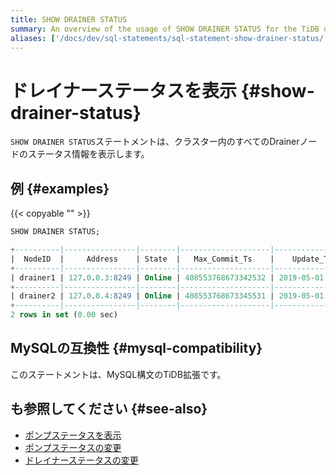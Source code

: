 ```yaml
---
title: SHOW DRAINER STATUS
summary: An overview of the usage of SHOW DRAINER STATUS for the TiDB database.
aliases: ['/docs/dev/sql-statements/sql-statement-show-drainer-status/']
---
```


# ドレイナーステータスを表示 {#show-drainer-status}

`SHOW DRAINER STATUS`ステートメントは、クラスター内のすべてのDrainerノードのステータス情報を表示します。

## 例 {#examples}

{{< copyable "" >}}

```sql
SHOW DRAINER STATUS;
```

```sql
+----------|----------------|--------|--------------------|---------------------|
|  NodeID  |     Address    | State  |   Max_Commit_Ts    |    Update_Time      |
+----------|----------------|--------|--------------------|---------------------|
| drainer1 | 127.0.0.3:8249 | Online | 408553768673342532 | 2019-05-01 00:00:03 |
+----------|----------------|--------|--------------------|---------------------|
| drainer2 | 127.0.0.4:8249 | Online | 408553768673345531 | 2019-05-01 00:00:04 |
+----------|----------------|--------|--------------------|---------------------|
2 rows in set (0.00 sec)
```

## MySQLの互換性 {#mysql-compatibility}

このステートメントは、MySQL構文のTiDB拡張です。

## も参照してください {#see-also}

-   [ポンプステータスを表示](/sql-statements/sql-statement-show-pump-status.md)
-   [ポンプステータスの変更](/sql-statements/sql-statement-change-pump.md)
-   [ドレイナーステータスの変更](/sql-statements/sql-statement-change-drainer.md)
